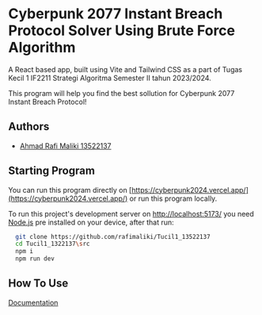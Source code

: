 
# Cyberpunk 2077 Instant Breach Protocol Solver Using Brute Force Algorithm

A React based app, built using Vite and Tailwind CSS as a part of Tugas Kecil 1 IF2211 Strategi Algoritma Semester II tahun 2023/2024.

This program will help you find the best sollution for Cyberpunk 2077 Instant Breach Protocol!




## Authors

- [Ahmad Rafi Maliki 13522137](https://github.com/rafimaliki)


## Starting Program

You can run this program directly on [https://cyberpunk2024.vercel.app/](https://cyberpunk2024.vercel.app/) or run this program locally.

To run this project's development server on [http://localhost:5173/](http://localhost:5173/) you need [Node.js](https://nodejs.org/en/download) pre installed on your device, after that run:

```bash
  git clone https://github.com/rafimaliki/Tucil1_13522137
  cd Tucil1_1322137\src
  npm i
  npm run dev
```

## How To Use

[Documentation](https://github.com/rafimaliki/Tucil1_13522137/blob/main/doc/Laporan%20Tugas%20Kecil%201%20IF2211%20Strategi%20Algoritma.pdf)

